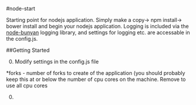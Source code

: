 #node-start

Starting point for nodejs application. Simply make a copy-> npm install-> bower install and begin your nodejs application.
Logging is included via the [node-bunyan](https://github.com/trentm/node-bunyan) logging library, and settings for logging etc. are accessable in the config.js.

##Getting Started

0. Modify settings in the config.js file

*forks - number of forks to create of the application (you should probably keep this at or below the number of cpu cores on      the machine. Remove to use all cpu cores

0.
